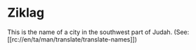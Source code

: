 # Ziklag

This is the name of a city in the southwest part of Judah. (See: [[rc://en/ta/man/translate/translate-names]])


